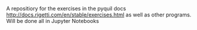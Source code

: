 A repositiory for the exercises in the pyquil docs http://docs.rigetti.com/en/stable/exercises.html as well as other programs.  Will be done all in Jupyter Notebooks
